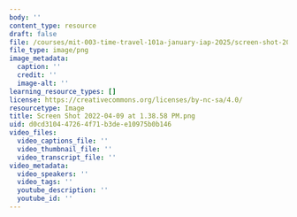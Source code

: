 ```yaml
---
body: ''
content_type: resource
draft: false
file: /courses/mit-003-time-travel-101a-january-iap-2025/screen-shot-2022-04-09-at-13858-pm.png
file_type: image/png
image_metadata:
  caption: ''
  credit: ''
  image-alt: ''
learning_resource_types: []
license: https://creativecommons.org/licenses/by-nc-sa/4.0/
resourcetype: Image
title: Screen Shot 2022-04-09 at 1.38.58 PM.png
uid: d0cd3104-4726-4f71-b3de-e10975b0b146
video_files:
  video_captions_file: ''
  video_thumbnail_file: ''
  video_transcript_file: ''
video_metadata:
  video_speakers: ''
  video_tags: ''
  youtube_description: ''
  youtube_id: ''
---
```

